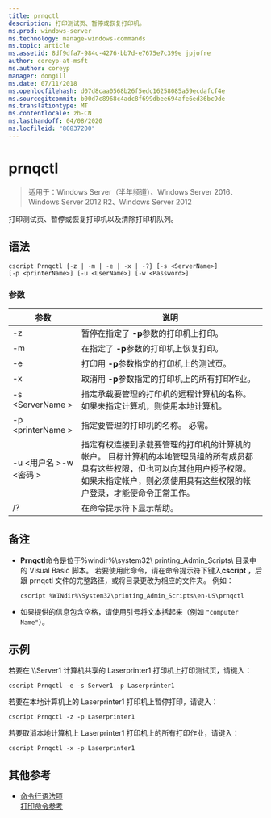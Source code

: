 ```yaml
---
title: prnqctl
description: 打印测试页、暂停或恢复打印机。
ms.prod: windows-server
ms.technology: manage-windows-commands
ms.topic: article
ms.assetid: 8df9dfa7-984c-4276-bb7d-e7675e7c399e jpjofre
author: coreyp-at-msft
ms.author: coreyp
manager: dongill
ms.date: 07/11/2018
ms.openlocfilehash: d07d8caa0568b26f5edc16258085a59ecdafcf4e
ms.sourcegitcommit: b00d7c8968c4adc8f699dbee694afe6ed36bc9de
ms.translationtype: MT
ms.contentlocale: zh-CN
ms.lasthandoff: 04/08/2020
ms.locfileid: "80837200"
---
```

# <a name="prnqctl"></a>prnqctl

>适用于：Windows Server（半年频道）、Windows Server 2016、Windows Server 2012 R2、Windows Server 2012

打印测试页、暂停或恢复打印机以及清除打印机队列。  

## <a name="syntax"></a>语法  
```  
cscript Prnqctl {-z | -m | -e | -x | -?} [-s <ServerName>]   
[-p <printerName>] [-u <UserName>] [-w <Password>]  
```  
### <a name="parameters"></a>参数  

|参数|说明|  
|-------|--------|  
|-z|暂停在指定了 **-p**参数的打印机上打印。|  
|-m|在指定了 **-p**参数的打印机上恢复打印。|  
|-e|打印用 **-p**参数指定的打印机上的测试页。|  
|-x|取消用 **-p**参数指定的打印机上的所有打印作业。|  
|-s \<ServerName >|指定承载要管理的打印机的远程计算机的名称。 如果未指定计算机，则使用本地计算机。|  
|-p \<printerName >|指定要管理的打印机的名称。 必需。|  
|-u \<用户名 >-w \<密码 >|指定有权连接到承载要管理的打印机的计算机的帐户。 目标计算机的本地管理员组的所有成员都具有这些权限，但也可以向其他用户授予权限。 如果未指定帐户，则必须使用具有这些权限的帐户登录，才能使命令正常工作。|  
|/?|在命令提示符下显示帮助。|  

## <a name="remarks"></a>备注  
- **Prnqctl**命令是位于%windir%\system32\ printing_Admin_Scripts\\<language> 目录中的 Visual Basic 脚本。 若要使用此命令，请在命令提示符下键入**cscript** ，后跟 prnqctl 文件的完整路径，或将目录更改为相应的文件夹。 例如：  
  ```  
  cscript %WINdir%\System32\printing_Admin_Scripts\en-US\prnqctl  
  ```  
- 如果提供的信息包含空格，请使用引号将文本括起来（例如 `"computer Name"`）。  

## <a name="examples"></a><a name="BKMK_examples"></a>示例  
若要在 \\\Server1 计算机共享的 Laserprinter1 打印机上打印测试页，请键入：  
```  
cscript Prnqctl -e -s Server1 -p Laserprinter1  
```  
若要在本地计算机上的 Laserprinter1 打印机上暂停打印，请键入：  
```  
cscript Prnqctl -z -p Laserprinter1  
```  
若要取消本地计算机上 Laserprinter1 打印机上的所有打印作业，请键入：  
```  
cscript Prnqctl -x -p Laserprinter1  
```  

## <a name="additional-references"></a>其他参考  
- [命令行语法项](command-line-syntax-key.md)  
[打印命令参考](print-command-reference.md)  
